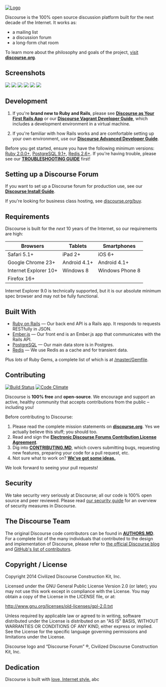 <a href="http://www.discourse.org/">![Logo](images/discourse.png)</a>

Discourse is the 100% open source discussion platform built for the next decade of the Internet. It works as:

- a mailing list
- a discussion forum
- a long-form chat room

To learn more about the philosophy and goals of the project, [visit **discourse.org**](http://www.discourse.org).

## Screenshots

[![](https://raw.githubusercontent.com/discourse/discourse-docimages/master/readme/boing-boing-latest-small2.png)](http://bbs.boingboing.net)
[![](https://raw.githubusercontent.com/discourse/discourse-docimages/master/readme/how-to-geek-profile-small2.png)](http://discuss.howtogeek.com)
[![](https://raw.githubusercontent.com/discourse/discourse-docimages/master/readme/new-relic-categories-small2.png)](http://discuss.newrelic.com)
[![](https://raw.githubusercontent.com/discourse/discourse-docimages/master/readme/turtle-rock-topic-small2.jpg)](https://talk.turtlerockstudios.com/)
[![](https://raw.githubusercontent.com/discourse/discourse-docimages/master/readme/nexus-7-mobile-discourse-small3.png)](http://discuss.atom.io)
[![](https://raw.githubusercontent.com/discourse/discourse-docimages/master/readme/iphone-5s-mobile-discourse-small4.png)](http://discourse.soylent.me)


## Development

1. If you're **brand new to Ruby and Rails**, please see [**Discourse as Your First Rails App**](http://blog.discourse.org/2013/04/discourse-as-your-first-rails-app/) or our [**Discourse Vagrant Developer Guide**](docs/VAGRANT.md), which includes a development environment in a virtual machine. 

2. If you're familiar with how Rails works and are comfortable setting up your own environment, use our [**Discourse Advanced Developer Guide**](docs/DEVELOPER-ADVANCED.md). 

Before you get started, ensure you have the following minimum versions: [Ruby 2.0.0+](http://www.ruby-lang.org/en/downloads/), [PostgreSQL 9.1+](http://www.postgresql.org/download/), [Redis 2.6+](http://redis.io/download). If you're having trouble, please see our [**TROUBLESHOOTING GUIDE**](docs/TROUBLESHOOTING.md) first!

## Setting up a Discourse Forum

If you want to set up a Discourse forum for production use, see our [**Discourse Install Guide**](docs/INSTALL.md).

If you're looking for business class hosting, see [discourse.org/buy](http://www.discourse.org/buy/).

## Requirements

Discourse is built for the *next* 10 years of the Internet, so our requirements are high:

| Browsers | Tablets |  Smartphones |
| -------- | ------- | ----------- |
| Safari 5.1+| iPad 2+ |  iOS 6+ | 
| Google Chrome 23+ |  Android 4.1+ | Android 4.1+ |
| Internet Explorer 10+ | Windows 8 | Windows Phone 8 |
| Firefox 16+ | |

Internet Explorer 9.0 is technically supported, but it is our absolute minimum spec browser and may not be fully functional.

## Built With

- [Ruby on Rails](https://github.com/rails/rails) &mdash; Our back end API is a Rails app. It responds to requests RESTfully in JSON.
- [Ember.js](https://github.com/emberjs/ember.js) &mdash; Our front end is an Ember.js app that communicates with the Rails API.
- [PostgreSQL](http://www.postgresql.org/) &mdash; Our main data store is in Postgres.
- [Redis](http://redis.io/) &mdash; We use Redis as a cache and for transient data.

Plus *lots* of Ruby Gems, a complete list of which is at [/master/Gemfile](https://github.com/discourse/discourse/blob/master/Gemfile).

## Contributing

[![Build Status](https://travis-ci.org/discourse/discourse.png)](https://travis-ci.org/discourse/discourse)
[![Code Climate](https://codeclimate.com/github/discourse/discourse.png)](https://codeclimate.com/github/discourse/discourse)

Discourse is **100% free** and **open-source**. We encourage and support an active, healthy community that
accepts contributions from the public &ndash; including you!

Before contributing to Discourse:

1. Please read the complete mission statements on [**discourse.org**](http://www.discourse.org). Yes we actually believe this stuff; you should too.
2. Read and sign the [**Electronic Discourse Forums Contribution License Agreement**](http://discourse.org/cla).
3. Dig into [**CONTRIBUTING.MD**](CONTRIBUTING.md), which covers submitting bugs, requesting new features, preparing your code for a pull request, etc.
4. Not sure what to work on? [**We've got some ideas.**](http://meta.discourse.org/t/so-you-want-to-help-out-with-discourse/3823)

We look forward to seeing your pull requests!

## Security

We take security very seriously at Discourse; all our code is 100% open source and peer reviewed. Please read [our security guide](https://github.com/discourse/discourse/blob/master/docs/SECURITY.md) for an overview of security measures in Discourse.

## The Discourse Team

The original Discourse code contributors can be found in [**AUTHORS.MD**](docs/AUTHORS.md). For a complete list of the many individuals that contributed to the design and implementation of Discourse, please refer to [the official Discourse blog](http://blog.discourse.org/2013/02/the-discourse-team/) and [GitHub's list of contributors](https://github.com/discourse/discourse/contributors).


## Copyright / License

Copyright 2014 Civilized Discourse Construction Kit, Inc.

Licensed under the GNU General Public License Version 2.0 (or later);
you may not use this work except in compliance with the License.
You may obtain a copy of the License in the LICENSE file, or at:

   http://www.gnu.org/licenses/old-licenses/gpl-2.0.txt

Unless required by applicable law or agreed to in writing, software
distributed under the License is distributed on an "AS IS" BASIS,
WITHOUT WARRANTIES OR CONDITIONS OF ANY KIND, either express or implied.
See the License for the specific language governing permissions and
limitations under the License.

Discourse logo and “Discourse Forum” ®, Civilized Discourse Construction Kit, Inc.

## Dedication

Discourse is built with [love, Internet style.](http://www.youtube.com/watch?v=Xe1TZaElTAs)
abc


















































